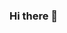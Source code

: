 ### Hi there 👋

<!--
**elena-guo/elena-guo** is a ✨ _special_ ✨ repository because its `README.md` (this file) appears on your GitHub profile.

Here are some ideas to get you started:

- 🔭 I’m currently working on building my first ever hackathon project @ HackCamp 2022!
- 🌱 I’m currently learning basic data structures and algorithms
- 👯 I’m looking to collaborate on cool projects such as this one (hopefully)
- 🤔 I’m looking for help with summer 2023 internship opportunities
- 💬 Ask me about my journey with computer science so far
- 📫 How to reach me: Email: elenaopenworld@gmail.com Linkedin: htpps://linkedin.com/in/guo-elena/
- 😄 Pronouns: she/her
- ⚡ Fun fact: I was born in Montreal! 
-->
